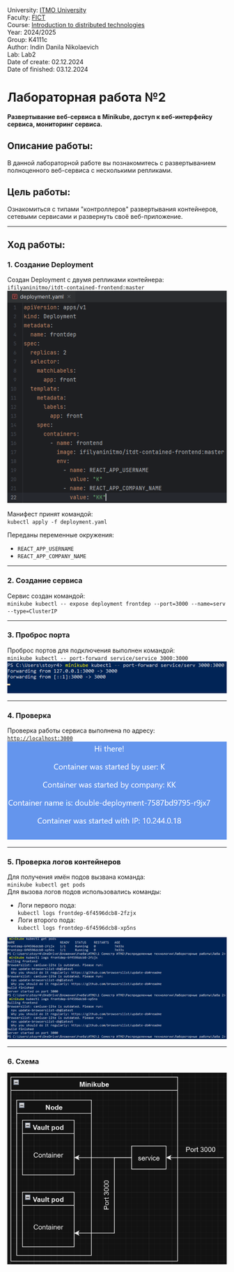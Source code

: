 University: [ITMO University](https://itmo.ru/ru/)\
Faculty: [FICT](https://fict.itmo.ru)\
Course: [Introduction to distributed technologies](https://github.com/itmo-ict-faculty/introduction-to-distributed-technologies)\
Year: 2024/2025\
Group: K4111с\
Author: Indin Danila Nikolaevich\
Lab: Lab2\
Date of create: 02.12.2024\
Date of finished: 03.12.2024

# Лабораторная работа №2  
**Развертывание веб-сервиса в Minikube, доступ к веб-интерфейсу сервиса, мониторинг сервиса.**

## Описание работы:
В данной лабораторной работе вы познакомитесь с развертыванием полноценного веб-сервиса с несколькими репликами.

## Цель работы:
Ознакомиться с типами "контроллеров" развертывания контейнеров, сетевыми сервисами и развернуть своё веб-приложение.

---

## Ход работы:

### 1. Создание Deployment  
Создан Deployment с двумя репликами контейнера:  
`ifilyaninitmo/itdt-contained-frontend:master`  
![Рисунок 1](./Images/Deployment.png)  

Манифест принят командой:  
`kubectl apply -f deployment.yaml`

Переданы переменные окружения:
- `REACT_APP_USERNAME`
- `REACT_APP_COMPANY_NAME`

---

### 2. Создание сервиса  
Сервис создан командой:  
`minikube kubectl -- expose deployment frontdep --port=3000 --name=serv --type=ClusterIP`

---

### 3. Проброс порта  
Проброс портов для подключения выполнен командой:  
`minikube kubectl -- port-forward service/service 3000:3000`  
![Рисунок 2](./Images/Port_Forward.png)

---

### 4. Проверка  
Проверка работы сервиса выполнена по адресу:  
[`http://localhost:3000`](http://localhost:3000)  
![Рисунок 3](./Images/Frontend.png)  

---

### 5. Проверка логов контейнеров  
Для получения имён подов вызвана команда:  
`minikube kubectl get pods`  
Для вызова логов подов использовались команды:
- Логи первого пода:  
  `kubectl logs frontdep-6f4596dcb8-2fzjx`
- Логи второго пода:  
  `kubectl logs frontdep-6f4596dcb8-xp5ns`  

![Рисунок 4](./Images/Logs.png)  

---

### 6. Схема  
![Рисунок 5](./Images/Scheme.png)  
